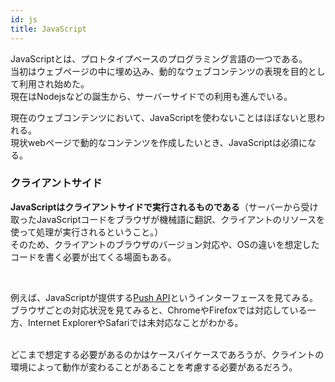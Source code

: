 ```yaml
---
id: js
title: JavaScript
---
```


JavaScriptとは、プロトタイプベースのプログラミング言語の一つである。  
当初はウェブページの中に埋め込み、動的なウェブコンテンツの表現を目的として利用され始めた。  
現在はNodejsなどの誕生から、サーバーサイドでの利用も進んでいる。  

現在のウェブコンテンツにおいて、JavaScriptを使わないことはほぼないと思われる。  
現状webページで動的なコンテンツを作成したいとき、JavaScriptは必須になる。  


### クライアントサイド

**JavaScriptはクライアントサイドで実行されるものである**（サーバーから受け取ったJavaScriptコードをブラウザが機械語に翻訳、クライアントのリソースを使って処理が実行されるということ。）  
そのため、クライアントのブラウザのバージョン対応や、OSの違いを想定したコードを書く必要が出てくる場面もある。  

<br/>

例えば、JavaScriptが提供する[Push API](https://developer.mozilla.org/en-US/docs/Web/API/Push_API)というインターフェースを見てみる。  
ブラウザごとの対応状況を見てみると、ChromeやFirefoxでは対応している一方、Internet ExplorerやSafariでは未対応なことがわかる。  

<br />
どこまで想定する必要があるのかはケースバイケースであろうが、クライントの環境によって動作が変わることがあることを考慮する必要があるだろう。  

